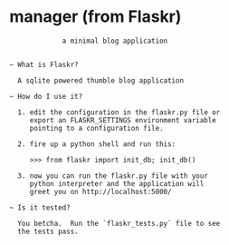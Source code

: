 manager (from Flaskr)
=====================

                 a minimal blog application


    ~ What is Flaskr?

      A sqlite powered thumble blog application

    ~ How do I use it?

      1. edit the configuration in the flaskr.py file or
         export an FLASKR_SETTINGS environment variable
         pointing to a configuration file.

      2. fire up a python shell and run this:

         >>> from flaskr import init_db; init_db()

      3. now you can run the flaskr.py file with your
         python interpreter and the application will
         greet you on http://localhost:5000/

    ~ Is it tested?

      You betcha.  Run the `flaskr_tests.py` file to see
      the tests pass.

